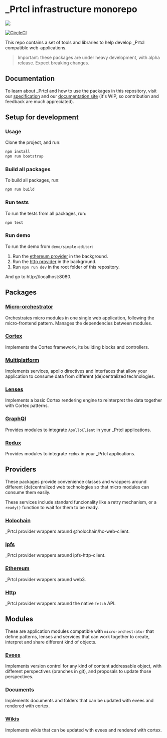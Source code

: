 # \_Prtcl infrastructure monorepo

[![](https://img.shields.io/npm/v/@uprtcl/micro-orchestrator)](https://www.npmjs.com/package/@uprtcl/micro-orchestrator)

[![CircleCI](https://circleci.com/gh/uprtcl/js-uprtcl/tree/develop.svg?style=shield)](https://circleci.com/gh/uprtcl/js-uprtcl/tree/develop)

This repo contains a set of tools and libraries to help develop \_Prtcl compatible web-applications.

> Important: these packages are under heavy development, with alpha release. Expect breaking changes.

## Documentation

To learn about \_Prtcl and how to use the packages in this repository, visit our [specification](https://github.com/uprtcl/spec) and our [documentation site](https://uprtcl.github.io/js-uprtcl) (it's WIP, so contribution and feedback are much appreciated).

## Setup for development

### Usage

Clone the project, and run:

```bash
npm install
npm run bootstrap
```

### Build all packages

To build all packages, run:

```bash
npm run build
```

### Run tests

To run the tests from all packages, run:

```bash
npm test
```

### Run demo

To run the demo from `demo/simple-editor`:

1. Run the [ethereum provider](https://github.com/uprtcl/eth-uprtcl) in the background.
2. Run the [http provider](https://github.com/uprtcl/js-uprtcl-server) in the background.
3. Run `npm run dev` in the root folder of this repository.

And go to http://localhost:8080.

## Packages

### [Micro-orchestrator](https://github.com/uprtcl/js-uprtcl/tree/master/packages/micro-orchestrator)

Orchestrates micro modules in one single web application, following the micro-frontend pattern. Manages the dependencies between modules.

### [Cortex](https://github.com/uprtcl/js-uprtcl/tree/master/packages/cortex)

Implements the Cortex framework, its building blocks and controllers.

### [Multiplatform](https://github.com/uprtcl/js-uprtcl/tree/master/packages/multiplatform)

Implements services, apollo directives and interfaces that allow your application to consume data from different (de)centralized technologies.

### [Lenses](https://github.com/uprtcl/js-uprtcl/tree/master/packages/lenses)

Implements a basic Cortex rendering engine to reinterpret the data together with Cortex patterns.

### [GraphQl](https://github.com/uprtcl/js-uprtcl/tree/master/packages/graphql)

Provides modules to integrate `ApolloClient` in your \_Prtcl applications.

### [Redux](https://github.com/uprtcl/js-uprtcl/tree/master/packages/redux)

Provides modules to integrate `redux` in your \_Prtcl applications.

## Providers

These packages provide convenience classes and wrappers around different (de)centralized web technologies so that micro modules can consume them easily.

These services include standard funcionality like a retry mechanism, or a `ready()` function to wait for them to be ready.

### [Holochain](https://github.com/uprtcl/js-uprtcl/tree/master/providers/holochain)

\_Prtcl provider wrappers around @holochain/hc-web-client.

### [Ipfs](https://github.com/uprtcl/js-uprtcl/tree/master/providers/ipfs)

\_Prtcl provider wrappers around ipfs-http-client.

### [Ethereum](https://github.com/uprtcl/js-uprtcl/tree/master/providers/ethereum)

\_Prtcl provider wrappers around web3.

### [Http](https://github.com/uprtcl/js-uprtcl/tree/master/providers/http)

\_Prtcl provider wrappers around the native `fetch` API.

## Modules

These are application modules compatible with `micro-orchestrator` that define patterns, lenses and services that can work together to create, interpret and share different kind of objects.

### [Evees](https://github.com/uprtcl/js-uprtcl/tree/master/modules/evees)

Implements version control for any kind of content addressable object, with different perspectives (branches in git), and proposals to update those perspectives.

### [Documents](https://github.com/uprtcl/js-uprtcl/tree/master/modules/documents)

Implements documents and folders that can be updated with evees and rendered with cortex.

### [Wikis](https://github.com/uprtcl/js-uprtcl/tree/master/modules/wikis)

Implements wikis that can be updated with evees and rendered with cortex.
